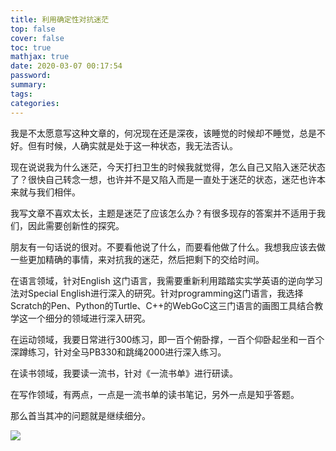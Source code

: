 ```yaml
---
title: 利用确定性对抗迷茫
top: false
cover: false
toc: true
mathjax: true
date: 2020-03-07 00:17:54
password:
summary:
tags:
categories:  
---
```


我是不太愿意写这种文章的，何况现在还是深夜，该睡觉的时候却不睡觉，总是不好。但有时候，人确实就是处于这一种状态，我无法否认。

现在说说我为什么迷茫，今天打扫卫生的时候我就觉得，怎么自己又陷入迷茫状态了？很快自己转念一想，也许并不是又陷入而是一直处于迷茫的状态，迷茫也许本来就与我们相伴。



我写文章不喜欢太长，主题是迷茫了应该怎么办？有很多现存的答案并不适用于我们，因此需要创新性的探究。



朋友有一句话说的很对。不要看他说了什么，而要看他做了什么。我想我应该去做一些更加精确的事情，来对抗我的迷茫，然后把剩下的交给时间。

在语言领域，针对English 这门语言，我需要重新利用踏踏实实学英语的逆向学习法对Special English进行深入的研究。针对programming这门语言，我选择Scratch的Pen、Python的Turtle、C++的WebGoC这三门语言的画图工具结合教学这一个细分的领域进行深入研究。

在运动领域，我要日常进行300练习，即一百个俯卧撑，一百个仰卧起坐和一百个深蹲练习，针对全马PB330和跳绳2000进行深入练习。

在读书领域，我要读一流书，针对《一流书单》进行研读。

在写作领域，有两点，一点是一流书单的读书笔记，另外一点是知乎答题。



那么首当其冲的问题就是继续细分。

![](http://q6lsd5k7n.bkt.clouddn.com/%E4%B8%93%E4%B8%9A%E4%B8%BB%E4%B9%89.png)